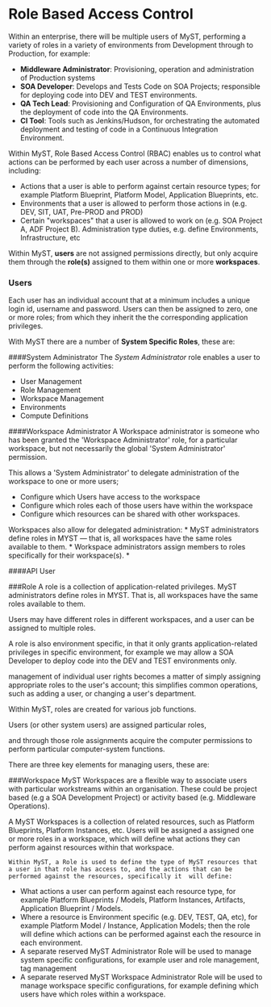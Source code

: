 # Role Based Access Control
Within an enterprise, there will be multiple users of MyST, performing a variety of roles in a variety of environments from Development through to Production, for example:
* **Middleware Administrator**: Provisioning, operation and administration of Production systems
* **SOA Developer**: Develops and Tests Code on SOA Projects;  responsible for deploying code into DEV and TEST environments.
* **QA Tech Lead**: Provisioning and Configuration of QA Environments, plus the deployment of code into the QA Environments.
* **CI Tool**: Tools such as Jenkins/Hudson, for orchestrating the automated deployment and testing of code in a Continuous Integration Environment.

Within MyST, Role Based Access Control (RBAC) enables us to control what actions can be performed by each user across a number of dimensions, including:
* Actions that a user is able to perform against certain resource types; for example Platform Blueprint, Platform Model, Application Blueprints, etc.
* Environments that a user is allowed to perform those actions in (e.g. DEV, SIT, UAT, Pre-PROD and PROD)
* Certain "workspaces" that a user is allowed to work on (e.g. SOA Project A, ADF Project B).
Administration type duties, e.g. define Environments, Infrastructure, etc

Within MyST, **users** are not assigned permissions directly, but only acquire them through the **role(s)** assigned to them within one or more **workspaces**.

### Users  
Each user has an individual account that at a minimum includes a unique login id, username and password. Users can then be assigned to zero, one or more roles; from which they inherit the the corresponding application privileges.

With MyST there are a number of **System Specific Roles**, these are:

####System Administrator
The *System Administrator* role enables a user to perform the following activities:
* User Management
* Role Management
* Workspace Management
* Environments
* Compute Definitions

####Workspace Administrator
A Workspace administrator is someone who has been granted the 'Workspace Administrator' role, for a particular workspace, but not necessarily the global 'System Administrator' permission.

This allows a 'System Administrator' to delegate administration of the workspace to one or more users;
* Configure which Users have access to the workspace
* Configure which roles each of those users have within the workspace
* Configure which resources can be shared with other workspaces.


Workspaces also allow for delegated administration:
    * MyST administrators define roles in MYST — that is, all workspaces have the same roles available to them.
    * Workspace administrators assign members to roles specifically for their workspace(s).
    * 





####API User

###Role
A role is a collection of application-related privileges. MyST administrators define roles in MYST. That is, all workspaces have the same roles available to them.

Users may have different roles in different workspaces, and a user can be assigned to multiple roles.
 
A role is also environment specific, in that it only grants application-related privileges in specific environment, for example we may allow a SOA Developer to deploy code into the DEV and TEST environments only.

management of individual user rights becomes a matter of simply assigning appropriate roles to the user's account; this simplifies common operations, such as adding a user, or changing a user's department.


Within MyST, roles are created for various job functions.

Users (or other system users) are assigned particular roles, 


and through those role assignments acquire the computer permissions to perform particular computer-system functions. 





There are three key elements for managing users, these are:



 
  

###Workspace
MyST Workspaces are a flexible way to associate users with particular workstreams within an organisation. These could be project based (e.g a SOA Development Project) or activity based (e.g. Middleware Operations). 

A MyST Workspaces is a collection of related resources, such as Platform Blueprints, Platform Instances, etc. Users will be assigned a assigned one or more roles in a workspace, which will define what actions they can perform against resources within that workspace.
    

    
    
    
    Within MyST, a Role is used to define the type of MyST resources that a user in that role has access to, and the actions that can be performed against the resources, specifically it  will define:
* What actions a user can perform against each resource type, for example Platform Blueprints / Models, Platform Instances, Artifacts, Application Blueprint / Models.
* Where a resource is Environment specific (e.g. DEV, TEST, QA, etc), for example Platform Model / Instance, Application Models;  then the role will define which actions can be performed against each the resource in each environment.
* A separate reserved MyST Administrator Role will be used to manage system specific configurations, for example user and role management, tag management
* A separate reserved MyST Workspace Administrator Role will be used to manage workspace specific configurations, for example defining which users have which roles within a workspace.